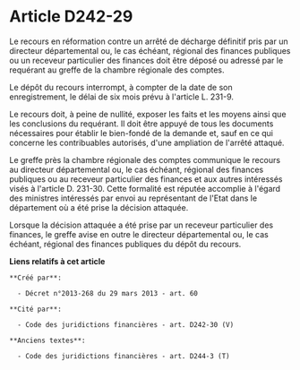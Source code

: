 # Article D242-29

Le recours en réformation contre un arrêté de décharge définitif pris par un   directeur départemental ou, le cas échéant,
régional des finances publiques  ou un receveur particulier des finances doit être déposé ou adressé par le requérant au
greffe de la chambre régionale des comptes. 

Le dépôt du recours interrompt, à compter de la date de son enregistrement, le délai de six mois prévu à l'article L. 231-9. 

Le recours doit, à peine de nullité, exposer les faits et les moyens ainsi que les conclusions du requérant. Il doit être
appuyé de tous les documents nécessaires pour établir le bien-fondé de la demande et, sauf en ce qui concerne les
contribuables autorisés, d'une ampliation de l'arrêté attaqué. 

Le greffe près la chambre régionale des comptes communique le recours au   directeur départemental ou, le cas échéant,
régional des finances publiques  ou au receveur particulier des finances et aux autres intéressés visés à l'article D.
231-30. Cette formalité est réputée accomplie à l'égard des ministres intéressés par envoi au représentant de l'Etat dans le
département où a été prise la décision attaquée. 

Lorsque la décision attaquée a été prise par un receveur particulier des finances, le greffe avise en outre le   directeur
départemental ou, le cas échéant, régional des finances publiques  du dépôt du recours.

**Liens relatifs à cet article**

	**Créé par**:

	  - Décret n°2013-268 du 29 mars 2013 - art. 60

	**Cité par**:

	  - Code des juridictions financières - art. D242-30 (V)

	**Anciens textes**:

	  - Code des juridictions financières - art. D244-3 (T)
